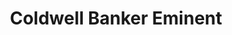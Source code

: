 ---
title: "Coldwell Banker Eminent"
url: /barcelona/coldwell-banker-eminent/
shop: agente inmobiliario
---